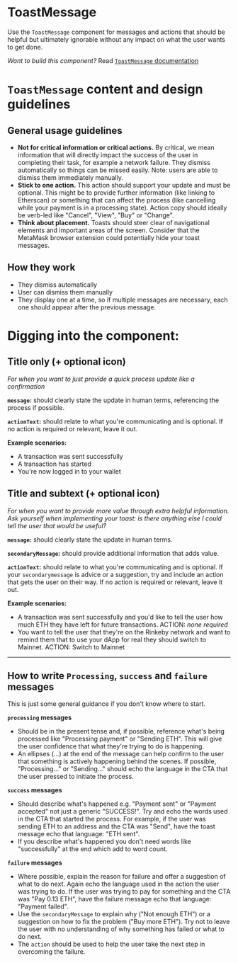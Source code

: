 # ToastMessage

Use the `ToastMessage` component for messages and actions that should be helpful but ultimately ignorable without any impact on what the user wants to get done.

_Want to build this component?_ Read [`ToastMessage` documentation](https://consensys.github.io/rimble-ui/?path=/story/heading--documentation)

<!-- STORY -->
# `ToastMessage` content and design guidelines

## General usage guidelines

- **Not for critical information or critical actions.** By critical, we mean information that will directly impact the success of the user in completing their task, for example a network failure. They dismiss automatically so things can be missed easily. Note: users are able to dismiss them immediately manually.
- **Stick to one action.** This action should support your update and must be optional. This might be to provide further information (like linking to Etherscan) or something that can affect the process (like cancelling while your payment is in a processing state). Action copy should ideally be verb-led like "Cancel", "View", "Buy" or "Change".
- **Think about placement.** Toasts should steer clear of navigational elements and important areas of the screen. Consider that the MetaMask browser extension could potentially hide your toast messages.

## How they work

- They dismiss automatically
- User can dismiss them manually
- They display one at a time, so if multiple messages are necessary, each one should appear after the previous message.

# Digging into the component:

## Title only (+ optional icon)

*For when you want to just provide a quick process update like a confirmation*

**`message`:** should clearly state the update in human terms, referencing the process if possible.

**`actionText`:** should relate to what you're communicating and is optional. If no action is required or relevant, leave it out.

**Example scenarios:**

- A transaction was sent successfully
- A transaction has started
- You're now logged in to your wallet

## Title and subtext (+ optional icon)

*For when you want to provide more value through extra helpful information. Ask yourself when implementing your toast: is there anything else I could tell the user that would be useful?*

**`message`:** should clearly state the update in human terms.

**`secondaryMessage`:** should provide additional information that adds value.

**`actionText`:** should relate to what you're communicating and is optional. If your `secondarymessage` is advice or a suggestion, try and include an action that gets the user on their way. If no action is required or relevant, leave it out.

**Example scenarios:**

- A transaction was sent successfully and you'd like to tell the user how much ETH they have left for future transactions. ACTION: *none required*
- You want to tell the user that they're on the Rinkeby network and want to remind them that to use your dApp for real they should switch to Mainnet. ACTION: Switch to Mainnet

---

## How to write `Processing`, `success` and `failure` messages

This is just some general guidance if you don't know where to start.

**`processing` messages**

- Should be in the present tense and, if possible, reference what's being processed like "Processing payment" or "Sending ETH". This will give the user confidence that what they're trying to do is happening.
- An ellipses (...) at the end of the message can help confirm to the user that something is actively happening behind the scenes. If possible, "Processing..." or "Sending..." should echo the language in the CTA that the user pressed to initiate the process.  

**`success` messages**

- Should describe what's happened e.g. "Payment sent" or "Payment accepted" not just a generic "SUCCESS!". Try and echo the words used in the CTA that started the process. For example, if the user was sending ETH to an address and the CTA was "Send", have the toast message echo that language: "ETH sent".
- If you describe what's happened you don't need words like "successfully" at the end which add to word count.

**`failure` messages**

- Where possible, explain the reason for failure and offer a suggestion of what to do next. Again echo the language used in the action the user was trying to do. If the user was trying to pay for something and the CTA was "Pay 0.13 ETH", have the failure message echo that language: "Payment failed".  
- Use the `secondaryMessage` to explain why ("Not enough ETH") or a suggestion on how to fix the problem ("Buy more ETH"). Try not to leave the user with no understanding of why something has failed or what to do next.
- The `action` should be used to help the user take the next step in overcoming the failure.
